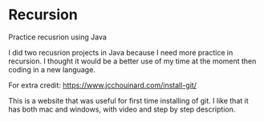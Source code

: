 # Recursion
Practice recusrion using Java

I did two recusrion projects in Java because I need more practice in recursion. I thought it would be a better use of my time at the moment then coding in a new language. 

For extra credit: https://www.jcchouinard.com/install-git/

This is a website that was useful for first time installing of git.
I like that it has both mac and windows, with video and step by step description.
